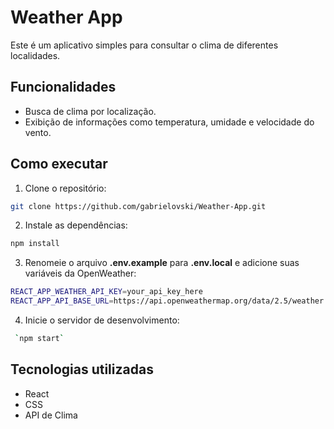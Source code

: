 # Weather App

Este é um aplicativo simples para consultar o clima de diferentes localidades.

## Funcionalidades

- Busca de clima por localização.
- Exibição de informações como temperatura, umidade e velocidade do vento.

## Como executar

1. Clone o repositório:

```bash
git clone https://github.com/gabrielovski/Weather-App.git
```

2. Instale as dependências:

```bash
npm install
```

3. Renomeie o arquivo **.env.example** para **.env.local** e adicione suas variáveis da OpenWeather:

```bash
REACT_APP_WEATHER_API_KEY=your_api_key_here
REACT_APP_API_BASE_URL=https://api.openweathermap.org/data/2.5/weather
```

4. Inicie o servidor de desenvolvimento:

```bash
 `npm start`
```

## Tecnologias utilizadas

- React
- CSS
- API de Clima
